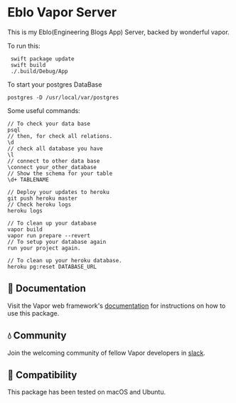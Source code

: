 # Eblo Vapor Server

This is my Eblo(Engineering Blogs App) Server, backed by wonderful vapor.

To run this:

     swift package update
     swift build
     ./.build/Debug/App
     
To start your postgres DataBase

    postgres -D /usr/local/var/postgres
    
Some useful commands:

    // To check your data base
    psql
    // then, for check all relations.
    \d 
    // check all database you have
    \l
    // connect to other data base
    \connect your_other_database
    // Show the schema for your table
    \d+ TABLENAME
    
    // Deploy your updates to heroku
    git push heroku master
    // Check heroku logs
    heroku logs
    
    // To clean up your database
    vapor build
    vapor run prepare --revert
    // To setup your database again
    run your project again.
    
    // To clean up your heroku database.
    heroku pg:reset DATABASE_URL

## 📖 Documentation

Visit the Vapor web framework's [documentation](http://docs.vapor.codes) for instructions on how to use this package.

## 💧 Community

Join the welcoming community of fellow Vapor developers in [slack](http://vapor.team).

## 🔧 Compatibility

This package has been tested on macOS and Ubuntu.

